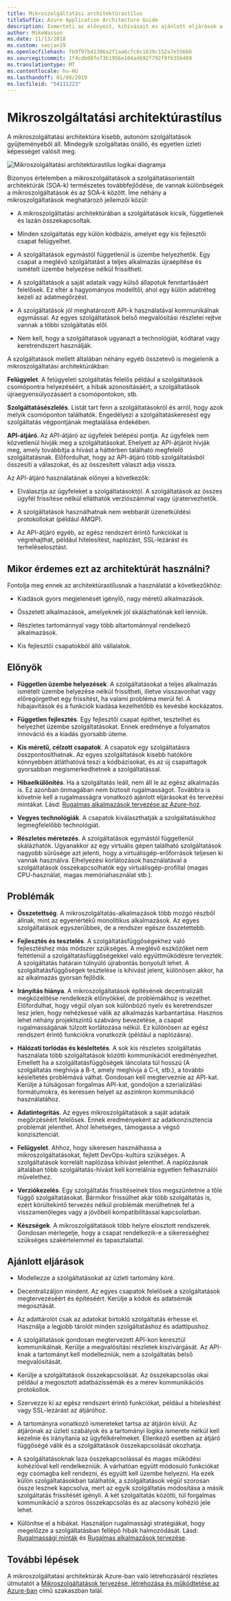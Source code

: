 ```yaml
---
title: Mikroszolgáltatási architektúrastílus
titleSuffix: Azure Application Architecture Guide
description: Ismerteti az előnyeit, kihívásait és ajánlott eljárások a mikroszolgáltatás-architektúrákat az Azure-ban.
author: MikeWasson
ms.date: 11/13/2018
ms.custom: seojan19
ms.openlocfilehash: fb9f97b41306a2f1aa6cfc6c1639c152a7e556b6
ms.sourcegitcommit: 1f4cdb08fe73b1956e164ad692f792f9f635b409
ms.translationtype: MT
ms.contentlocale: hu-HU
ms.lasthandoff: 01/08/2019
ms.locfileid: "54111223"
---
```

# <a name="microservices-architecture-style"></a>Mikroszolgáltatási architektúrastílus

A mikroszolgáltatási architektúra kisebb, autonóm szolgáltatások gyűjteményéből áll. Mindegyik szolgáltatás önálló, és egyetlen üzleti képességet valósít meg.

![Mikroszolgáltatási architektúrastílus logikai diagramja](./images/microservices-logical.svg)

Bizonyos értelemben a mikroszolgáltatások a szolgáltatásorientált architektúrák (SOA-k) természetes továbbfejlődése, de vannak különbségek a mikroszolgáltatások és az SOA-k között. Íme néhány a mikroszolgáltatások meghatározó jellemzői közül:

- A mikroszolgáltatási architektúrában a szolgáltatások kicsik, függetlenek és lazán összekapcsoltak.

- Minden szolgáltatás egy külön kódbázis, amelyet egy kis fejlesztői csapat felügyelhet.

- A szolgáltatások egymástól függetlenül is üzembe helyezhetők. Egy csapat a meglévő szolgáltatást a teljes alkalmazás újraépítése és ismételt üzembe helyezése nélkül frissítheti.

- A szolgáltatások a saját adataik vagy külső állapotuk fenntartásáért felelősek. Ez eltér a hagyományos modelltől, ahol egy külön adatréteg kezeli az adatmegőrzést.

- A szolgáltatások jól meghatározott API-k használatával kommunikálnak egymással. Az egyes szolgáltatások belső megvalósítási részletei rejtve vannak a többi szolgáltatás elől.

- Nem kell, hogy a szolgáltatások ugyanazt a technológiát, kódtárat vagy keretrendszert használják.

A szolgáltatások mellett általában néhány egyéb összetevő is megjelenik a mikroszolgáltatási architektúrákban:

**Felügyelet**. A felügyeleti szolgáltatás felelős például a szolgáltatások csomópontra helyezéséért, a hibák azonosításáért, a szolgáltatások újraegyensúlyozásáért a csomópontokon, stb.

**Szolgáltatásészlelés**. Listát tart fenn a szolgáltatásokról és arról, hogy azok melyik csomóponton találhatók. Engedélyezi a szolgáltatáskeresést egy szolgáltatás végpontjának megtalálása érdekében.

**API-átjáró**. Az API-átjáró az ügyfelek belépési pontja. Az ügyfelek nem közvetlenül hívják meg a szolgáltatásokat. Ehelyett az API-átjárót hívják meg, amely továbbítja a hívást a háttérben található megfelelő szolgáltatásnak. Előfordulhat, hogy az API-átjáró több szolgáltatásból összesíti a válaszokat, és az összesített választ adja vissza.

Az API-átjáró használatának előnyei a következők:

- Elválasztja az ügyfeleket a szolgáltatásoktól. A szolgáltatások az összes ügyfél frissítése nélkül elláthatók verziószámmal vagy újratervezhetők.

- A szolgáltatások használhatnak nem webbarát üzenetküldési protokollokat (például AMQP).

- Az API-átjáró egyéb, az egész rendszert érintő funkciókat is végrehajthat, például hitelesítést, naplózást, SSL-lezárást és terheléselosztást.

## <a name="when-to-use-this-architecture"></a>Mikor érdemes ezt az architektúrát használni?

Fontolja meg ennek az architektúrastílusnak a használatát a következőkhöz:

- Kiadások gyors megjelenését igénylő, nagy méretű alkalmazások.

- Összetett alkalmazások, amelyeknek jól skálázhatónak kell lenniük.

- Részletes tartománnyal vagy több altartománnyal rendelkező alkalmazások.

- Kis fejlesztői csapatokból álló vállalatok.

## <a name="benefits"></a>Előnyök

- **Független üzembe helyezések**. A szolgáltatásokat a teljes alkalmazás ismételt üzembe helyezése nélkül frissítheti, illetve visszavonhat vagy előregörgethet egy frissítést, ha valami probléma merül fel. A hibajavítások és a funkciók kiadása kezelhetőbb és kevésbé kockázatos.

- **Független fejlesztés**. Egy fejlesztői csapat építhet, tesztelhet és helyezhet üzembe szolgáltatásokat. Ennek eredménye a folyamatos innováció és a kiadás gyorsabb üteme.

- **Kis méretű, célzott csapatok**. A csapatok egy szolgáltatásra összpontosíthatnak. Az egyes szolgáltatások kisebb hatóköre könnyebben átláthatóvá teszi a kódbázisokat, és az új csapattagok gyorsabban megismerkedhetnek a szolgáltatással.

- **Hibaelkülönítés**. Ha a szolgáltatás leáll, nem áll le az egész alkalmazás is. Ez azonban önmagában nem biztosít rugalmasságot. Továbbra is követnie kell a rugalmasságra vonatkozó ajánlott eljárásokat és tervezési mintákat. Lásd: [Rugalmas alkalmazások tervezése az Azure-hoz][resiliency-overview].

- **Vegyes technológiák**. A csapatok kiválaszthatják a szolgáltatásukhoz legmegfelelőbb technológiát.

- **Részletes méretezés**. A szolgáltatások egymástól függetlenül skálázhatók. Ugyanakkor az egy virtuális gépen található szolgáltatások nagyobb sűrűsége azt jelenti, hogy a virtuálisgép-erőforrások teljesen ki vannak használva. Elhelyezési korlátozások használatával a szolgáltatások összekapcsolhatók egy virtuálisgép-profillal (magas CPU-használat, magas memóriahasználat stb.).

## <a name="challenges"></a>Problémák

- **Összetettség**. A mikroszolgáltatás-alkalmazások több mozgó részből állnak, mint az egyenértékű monolitikus alkalmazások. Az egyes szolgáltatások egyszerűbbek, de a rendszer egésze összetettebb.

- **Fejlesztés és tesztelés**. A szolgáltatásfüggőségekhez való fejlesztéshez más módszer szükséges. A meglévő eszközöket nem feltétlenül a szolgáltatásfüggőségekkel való együttműködésre tervezték. A szolgáltatás határain túlnyúló újrabontás bonyolult lehet. A szolgáltatásfüggőségek tesztelése is kihívást jelent, különösen akkor, ha az alkalmazás gyorsan fejlődik.

- **Irányítás hiánya**. A mikroszolgáltatások építésének decentralizált megközelítése rendelkezik előnyökkel, de problémákhoz is vezethet. Előfordulhat, hogy végül olyan sok különböző nyelv és keretrendszer lesz jelen, hogy nehézkessé válik az alkalmazás karbantartása. Hasznos lehet néhány projektszintű szabvány bevezetése, a csapat rugalmasságának túlzott korlátozása nélkül. Ez különösen az egész rendszert érintő funkciókra vonatkozik (például a naplózásra).

- **Hálózati torlódás és késleltetés**. A sok kis részletes szolgáltatás használata több szolgáltatások közötti kommunikációt eredményezhet. Emellett ha a szolgáltatásfüggőségek láncolata túl hosszú (A szolgáltatás meghívja a B-t, amely meghívja a C-t, stb.), a további késleltetés problémává válhat. Gondosan kell megterveznie az API-kat. Kerülje a túlságosan forgalmas API-kat, gondoljon a szerializálási formátumokra, és keressen helyet az aszinkron kommunikáció használatához.

- **Adatintegritás**. Az egyes mikroszolgáltatások a saját adataik megőrzéséért felelősek. Ennek eredményeként az adatkonzisztencia problémát jelenthet. Ahol lehetséges, támogassa a végső konzisztenciát.

- **Felügyelet**. Ahhoz, hogy sikeresen használhassa a mikroszolgáltatásokat, fejlett DevOps-kultúra szükséges. A szolgáltatások korrelált naplózása kihívást jelenthet. A naplózásnak általában több szolgáltatás-hívást kell korrelálnia egyetlen felhasználói művelethez.

- **Verziókezelés**. Egy szolgáltatás frissítéseinek tilos megszüntetnie a tőle függő szolgáltatásokat. Bármikor frissülhet akár több szolgáltatás is, ezért körültekintő tervezés nélkül problémák merülhetnek fel a visszamenőleges vagy a jövőbeli kompatibilitással kapcsolatban.

- **Készségek**. A mikroszolgáltatások több helyre elosztott rendszerek. Gondosan mérlegelje, hogy a csapat rendelkezik-e a sikerességhez szükséges szakértelemmel és tapasztalattal.

## <a name="best-practices"></a>Ajánlott eljárások

- Modellezze a szolgáltatásokat az üzleti tartomány köré.

- Decentralizáljon mindent. Az egyes csapatok felelősek a szolgáltatások megtervezéséért és építéséért. Kerülje a kódok és adatsémák megosztását.

- Az adattárolót csak az adatokat birtokló szolgáltatás érhesse el. Használja a legjobb tárolót minden szolgáltatáshoz és adattípushoz.

- A szolgáltatások gondosan megtervezett API-kon keresztül kommunikálnak. Kerülje a megvalósítási részletek kiszivárgását. Az API-knak a tartományt kell modellezniük, nem a szolgáltatás belső megvalósítását.

- Kerülje a szolgáltatások összekapcsolását. Az összekapcsolás okai például a megosztott adatbázissémák és a merev kommunikációs protokollok.

- Szervezze ki az egész rendszert érintő funkciókat, például a hitelesítést vagy SSL-lezárást az átjáróhoz.

- A tartományra vonatkozó ismereteket tartsa az átjárón kívül. Az átjárónak az üzleti szabályok és a tartományi logika ismerete nélkül kell kezelnie és irányítania az ügyfélkérelmeket. Ellenkező esetben az átjáró függőségé válik és a szolgáltatások összekapcsolását okozhatja.

- A szolgáltatásoknak laza összekapcsolással és magas működési kohézióval kell rendelkezniük. A várhatóan együtt módosuló funkciókat egy csomagba kell rendezni, és együtt kell üzembe helyezni. Ha ezek külön szolgáltatásokban találhatók, a szolgáltatások végül szorosan össze lesznek kapcsolva, mert az egyik szolgáltatás módosítása a másik szolgáltatás frissítését igényli. A két szolgáltatás közötti, túl forgalmas kommunikáció a szoros összekapcsolás és az alacsony kohézió jele lehet.

- Különítse el a hibákat. Használjon rugalmassági stratégiákat, hogy megelőzze a szolgáltatásban fellépő hibák halmozódását. Lásd: [Rugalmassági minták][resiliency-patterns] és [Rugalmas alkalmazások tervezése][resiliency-overview].

## <a name="next-steps"></a>További lépések

A mikroszolgáltatási architektúrák Azure-ban való létrehozásáról részletes útmutatót a [Mikroszolgáltatások tervezése, létrehozása és működtetése az Azure-ban](../../microservices/index.md) című szakaszban talál.

<!-- links -->

[resiliency-overview]: ../../resiliency/index.md
[resiliency-patterns]: ../../patterns/category/resiliency.md
